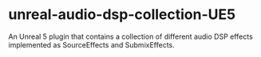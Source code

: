 # unreal-audio-dsp-collection-UE5
An Unreal 5 plugin that contains a collection of different audio DSP effects implemented as SourceEffects and SubmixEffects.

